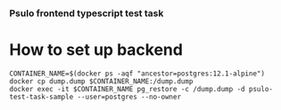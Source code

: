 ### Psulo frontend typescript test task


# How to set up backend

```
CONTAINER_NAME=$(docker ps -aqf "ancestor=postgres:12.1-alpine")
docker cp dump.dump $CONTAINER_NAME:/dump.dump
docker exec -it $CONTAINER_NAME pg_restore -c /dump.dump -d psulo-test-task-sample --user=postgres --no-owner
```
